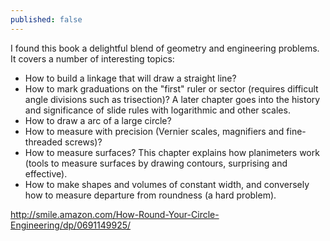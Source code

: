 ```yaml
---
published: false
---
```



I found this book a delightful blend of geometry and engineering problems. It covers a number of interesting topics:

* How to build a linkage that will draw a straight line? 
* How to mark graduations on the "first" ruler or sector (requires difficult angle divisions such as trisection)? A later chapter goes into the history and significance of slide rules with logarithmic and other scales.
* How to draw a arc of a large circle?
* How to measure with precision (Vernier scales, magnifiers and fine-threaded screws)?
* How to measure surfaces? This chapter explains how planimeters work (tools to measure surfaces by drawing contours, surprising and effective).
* How to make shapes and volumes of constant width, and conversely how to measure departure from roundness (a hard problem).


http://smile.amazon.com/How-Round-Your-Circle-Engineering/dp/0691149925/